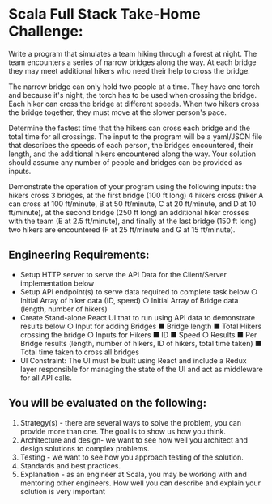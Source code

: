# Scala Full Stack Take-Home Challenge:
Write a program that simulates a team hiking through a forest at night. The team encounters a
series of narrow bridges along the way. At each bridge they may meet additional hikers who
need their help to cross the bridge.

The narrow bridge can only hold two people at a time. They have one torch and because it's
night, the torch has to be used when crossing the bridge. Each hiker can cross the bridge at
different speeds. When two hikers cross the bridge together, they must move at the slower
person's pace.

Determine the fastest time that the hikers can cross each bridge and the total time for all
crossings. The input to the program will be a yaml/JSON file that describes the speeds of each
person, the bridges encountered, their length, and the additional hikers encountered along the
way. Your solution should assume any number of people and bridges can be provided as
inputs.

Demonstrate the operation of your program using the following inputs: the hikers cross 3
bridges, at the first bridge (100 ft long) 4 hikers cross (hiker A can cross at 100 ft/minute, B at 50
ft/minute, C at 20 ft/minute, and D at 10 ft/minute), at the second bridge (250 ft long) an
additional hiker crosses with the team (E at 2.5 ft/minute), and finally at the last bridge (150 ft
long) two hikers are encountered (F at 25 ft/minute and G at 15 ft/minute).

## Engineering Requirements:
* Setup HTTP server to serve the API Data for the Client/Server implementation below
* Setup API endpoint(s) to serve data required to complete task below
    ○ Initial Array of hiker data (ID, speed)
    ○ Initial Array of Bridge data (length, number of hikers)
* Create Stand-alone React UI that to run using API data to demonstrate results below
    ○ Input for adding Bridges
        ■ Bridge length
        ■ Total Hikers crossing the bridge
    ○ Inputs for Hikers
        ■ ID
        ■ Speed
    ○ Results
        ■ Per Bridge results (length, number of hikers, ID of hikers, total time taken)
        ■ Total time taken to cross all bridges
* UI Constraint: The UI must be built using React and include a Redux layer responsible
for managing the state of the UI and act as middleware for all API calls.

## You will be evaluated on the following:
1. Strategy(s) - there are several ways to solve the problem, you can provide more than
one. The goal is to show us how you think.
2. Architecture and design- we want to see how well you architect and design solutions to
complex problems.
3. Testing - we want to see how you approach testing of the solution.
4. Standards and best practices.
5. Explanation - as an engineer at Scala, you may be working with and mentoring other
engineers. How well you can describe and explain your solution is very important